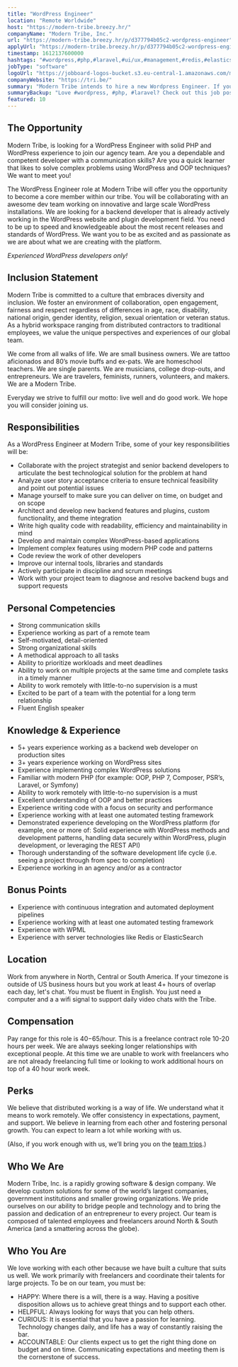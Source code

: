 ```yaml
---
title: "WordPress Engineer"
location: "Remote Worldwide"
host: "https://modern-tribe.breezy.hr/"
companyName: "Modern Tribe, Inc."
url: "https://modern-tribe.breezy.hr/p/d377794b05c2-wordpress-engineer"
applyUrl: "https://modern-tribe.breezy.hr/p/d377794b05c2-wordpress-engineer/apply"
timestamp: 1612137600000
hashtags: "#wordpress,#php,#laravel,#ui/ux,#management,#redis,#elasticsearch,#scrum,#office,#rest"
jobType: "software"
logoUrl: "https://jobboard-logos-bucket.s3.eu-central-1.amazonaws.com/modern-tribe"
companyWebsite: "https://tri.be/"
summary: "Modern Tribe intends to hire a new Wordpress Engineer. If you have 5+ years experience working as a backend web developer on production sites, consider applying."
summaryBackup: "Love #wordpress, #php, #laravel? Check out this job post!"
featured: 10
---
```


## The Opportunity

Modern Tribe, is looking for a WordPress Engineer with solid PHP and WordPress experience to join our agency team. Are you a dependable and competent developer with a communication skills? Are you a quick learner that likes to solve complex problems using WordPress and OOP techniques? We want to meet you!

The WordPress Engineer role at Modern Tribe will offer you the opportunity to become a core member within our tribe. You will be collaborating with an awesome dev team working on innovative and large scale WordPress installations. We are looking for a backend developer that is already actively working in the WordPress website and plugin development field. You need to be up to speed and knowledgeable about the most recent releases and standards of WordPress. We want you to be as excited and as passionate as we are about what we are creating with the platform.

_Experienced WordPress developers only!_

## Inclusion Statement

Modern Tribe is committed to a culture that embraces diversity and inclusion. We foster an environment of collaboration, open engagement, fairness and respect regardless of differences in age, race, disability, national origin, gender identity, religion, sexual orientation or veteran status. As a hybrid workspace ranging from distributed contractors to traditional employees, we value the unique perspectives and experiences of our global team.

We come from all walks of life. We are small business owners. We are tattoo aficionados and 80’s movie buffs and ex-pats. We are homeschool teachers. We are single parents. We are musicians, college drop-outs, and entrepreneurs. We are travelers, feminists, runners, volunteers, and makers. We are a Modern Tribe.

Everyday we strive to fulfill our motto: live well and do good work. We hope you will consider joining us.

## Responsibilities

As a WordPress Engineer at Modern Tribe, some of your key responsibilities will be:

*   Collaborate with the project strategist and senior backend developers to articulate the best technological solution for the problem at hand
*   Analyze user story acceptance criteria to ensure technical feasibility and point out potential issues
*   Manage yourself to make sure you can deliver on time, on budget and on scope
*   Architect and develop new backend features and plugins, custom functionality, and theme integration
*   Write high quality code with readability, efficiency and maintainability in mind
*   Develop and maintain complex WordPress-based applications
*   Implement complex features using modern PHP code and patterns
*   Code review the work of other developers
*   Improve our internal tools, libraries and standards
*   Actively participate in discipline and scrum meetings
*   Work with your project team to diagnose and resolve backend bugs and support requests

## Personal Competencies

*   Strong communication skills
*   Experience working as part of a remote team
*   Self-motivated, detail-oriented
*   Strong organizational skills
*   A methodical approach to all tasks
*   Ability to prioritize workloads and meet deadlines
*   Ability to work on multiple projects at the same time and complete tasks in a timely manner
*   Ability to work remotely with little-to-no supervision is a must
*   Excited to be part of a team with the potential for a long term relationship
*   Fluent English speaker

## Knowledge & Experience

*   5+ years experience working as a backend web developer on production sites
*   3+ years experience working on WordPress sites
*   Experience implementing complex WordPress solutions
*   Familiar with modern PHP (for example: OOP, PHP 7, Composer, PSR’s, Laravel, or Symfony)
*   Ability to work remotely with little-to-no supervision is a must
*   Excellent understanding of OOP and better practices
*   Experience writing code with a focus on security and performance
*   Experience working with at least one automated testing framework
*   Demonstrated experience developing on the WordPress platform (for example, one or more of: Solid experience with WordPress methods and development patterns, handling data securely within WordPress, plugin development, or leveraging the REST API)
*   Thorough understanding of the software development life cycle (i.e. seeing a project through from spec to completion)
*   Experience working in an agency and/or as a contractor

## Bonus Points

*   Experience with continuous integration and automated deployment pipelines
*   Experience working with at least one automated testing framework
*   Experience with WPML
*   Experience with server technologies like Redis or ElasticSearch

## Location

Work from anywhere in North, Central or South America. If your timezone is outside of US business hours but you work at least 4+ hours of overlap each day, let's chat. You must be fluent in English. You just need a computer and a a wifi signal to support daily video chats with the Tribe.

## Compensation

Pay range for this role is $40-$65/hour. This is a freelance contract role 10-20 hours per week. We are always seeking longer relationships with exceptional people. At this time we are unable to work with freelancers who are not already freelancing full time or looking to work additional hours on top of a 40 hour work week.

## Perks

We believe that distributed working is a way of life. We understand what it means to work remotely. We offer consistency in expectations, payment, and support. We believe in learning from each other and fostering personal growth. You can expect to learn a lot while working with us.

(Also, if you work enough with us, we’ll bring you on the [team trips](https://vimeo.com/254214062).)

## Who We Are

Modern Tribe, Inc. is a rapidly growing software & design company. We develop custom solutions for some of the world’s largest companies, government institutions and smaller growing organizations. We pride ourselves on our ability to bridge people and technology and to bring the passion and dedication of an entrepreneur to every project. Our team is composed of talented employees and freelancers around North & South America (and a smattering across the globe).

## Who You Are

We love working with each other because we have built a culture that suits us well. We work primarily with freelancers and coordinate their talents for large projects. To be on our team, you must be:

*   HAPPY: Where there is a will, there is a way. Having a positive disposition allows us to achieve great things and to support each other.
*   HELPFUL: Always looking for ways that you can help others.
*   CURIOUS: It is essential that you have a passion for learning. Technology changes daily, and life has a way of constantly raising the bar.
*   ACCOUNTABLE: Our clients expect us to get the right thing done on budget and on time. Communicating expectations and meeting them is the cornerstone of success.
